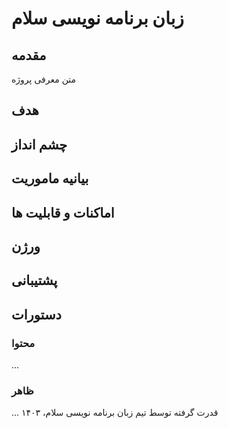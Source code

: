 # زبان برنامه نویسی سلام

## مقدمه

متن معرفی پروژه

## هدف

## چشم انداز

## بیانیه ماموریت

## اماکنات و قابلیت ها

## ورژن

## پشتیبانی

## دستورات

### محتوا

...

### ظاهر


...
قدرت گرفته توسط تیم زبان برنامه نویسی سلام، ۱۴۰۳
